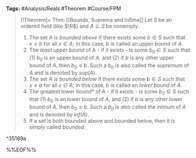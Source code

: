 **Tags:** #Analysis/Reals #Theorem #Course/FPM 

> [!Theorem]+ Thm: [[Bounds, Suprema and Infima]]
> Let $S$ be an ordered field (like $\R$) and $A\subseteq S$ be nonempty.
> 1. The set $A$ is *bounded above* if there exists some $b\in S$ such that $x\le b$ for all $x\in A$; in this case, $b$ is called an *upper bound* of $A$.
> 2. The *least upper bound* of A - if it exists - is some $b_{0}\in S$ such that (1) $b_{0}$ is an upper bound of $A$, and (2) if $b$ is any other upper bound of $A$, then $b_{0}\le b$. Such a $b_{0}$ is also called the *supremum* of $A$ and is denoted by $sup(A)$.
> 3. The set $A$ is *bounded below* if there exists some $b\in S$ such that $x\ge b$ for all $x\in A$; in this case, $b$ is called an *lower bound* of $A$.
> 4. The greatest lower bound* of A - if it exists - is some $b_{0}\in S$ such that (1) $b_{0}$ is an lower bound of $A$, and (2) if $b$ is any other lower bound of $A$, then $b_{0}\ge b$. Such a $b_{0}$ is also called the *inimum* of $A$ and is denoted by $inf(A)$.
> 5. If a set is both bounded above and bounded below, then it is simply called *bounded*.

^35189a

%%EOF%%